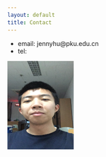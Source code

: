 ```yaml
---
layout: default
title: Contact
---
```


<div class="one-half">
	<ul>
		<li>email: jennyhu@pku.edu.cn</li>
		<li>tel: </li>
	</ul>
</div>
<img src="bunnybunny.jpg" width=150px height=200px>
<!-- <br/>Her Boyfriend -->